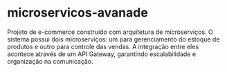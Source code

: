 # microservicos-avanade
Projeto de e-commerce construído com arquitetura de microserviços. O sistema possui dois microserviços: um para gerenciamento do estoque de produtos e outro para controle das vendas. A integração entre eles acontece através de um API Gateway, garantindo escalabilidade e organização na comunicação.
